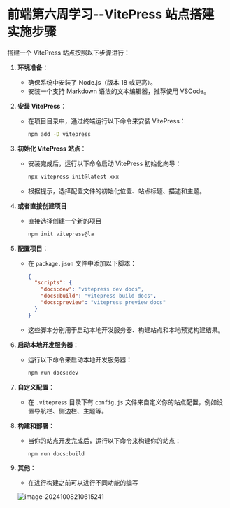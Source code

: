 # 前端第六周学习--VitePress 站点搭建 实施步骤

搭建一个 VitePress 站点按照以下步骤进行：

1. **环境准备**：

   - 确保系统中安装了 Node.js（版本 18 或更高）。
   - 安装一个支持 Markdown 语法的文本编辑器，推荐使用 VSCode。

2. **安装 VitePress**：

   - 在项目目录中，通过终端运行以下命令来安装 VitePress：
     ```sh
     npm add -D vitepress
     ```

3. **初始化 VitePress 站点**：

   - 安装完成后，运行以下命令启动 VitePress 初始化向导：
     ```sh
     npx vitepress init@latest xxx
     ```
   - 根据提示，选择配置文件的初始化位置、站点标题、描述和主题。

4. **或者直接创建项目**

   - 直接选择创建一个新的项目
     ```sh
     npm init vitepress@la
     ```

5. **配置项目**：

   - 在 `package.json` 文件中添加以下脚本：
     ```json
     {
       "scripts": {
         "docs:dev": "vitepress dev docs",
         "docs:build": "vitepress build docs",
         "docs:preview": "vitepress preview docs"
       }
     }
     ```
   - 这些脚本分别用于启动本地开发服务器、构建站点和本地预览构建结果。

6. **启动本地开发服务器**：

   - 运行以下命令来启动本地开发服务器：
     ```sh
     npm run docs:dev
     ```

7. **自定义配置**：

   - 在 `.vitepress` 目录下有 `config.js` 文件来自定义你的站点配置，例如设置导航栏、侧边栏、主题等。

8. **构建和部署**：

   - 当你的站点开发完成后，运行以下命令来构建你的站点：
     ```sh
     npm run docs:build
     ```

9. **其他**：

   - 在进行构建之前可以进行不同功能的编写

   ![image-20241008210615241](https://dbz0423.oss-cn-nanjing.aliyuncs.com/%E7%AB%99%E7%82%B9%E6%90%AD%E5%BB%BAmd%E5%9B%BE%E7%89%87.png)
